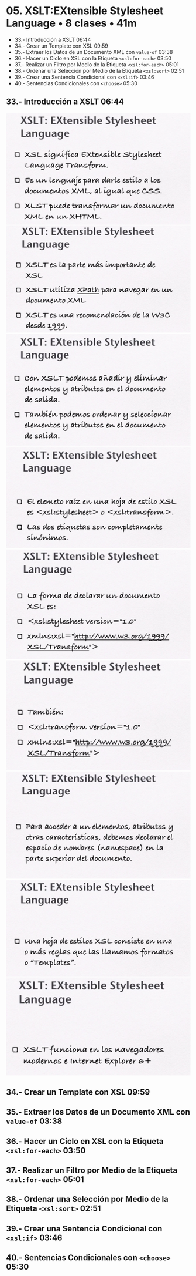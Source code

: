 # 05. XSLT:EXtensible Stylesheet Language • 8 clases • 41m  

* 33.- Introducción a XSLT 06:44
* 34.- Crear un Template con XSL 09:59
* 35.- Extraer los Datos de un Documento XML con `value-of` 03:38
* 36.- Hacer un Ciclo en XSL con la Etiqueta `<xsl:for-each>` 03:50
* 37.- Realizar un Filtro por Medio de la Etiqueta `<xsl:for-each>` 05:01
* 38.- Ordenar una Selección por Medio de la Etiqueta `<xsl:sort>` 02:51
* 39.- Crear una Sentencia Condicional con `<xsl:if>` 03:46
* 40.- Sentencias Condicionales con `<choose>` 05:30

## 33.- Introducción a XSLT 06:44

![33-01](images/33-01.png)
![33-02](images/33-02.png)
![33-03](images/33-03.png)
![33-04](images/33-04.png)
![33-05](images/33-05.png)
![33-06](images/33-06.png)
![33-07](images/33-07.png)
![33-08](images/33-08.png)
![33-09](images/33-09.png)

## 34.- Crear un Template con XSL 09:59
## 35.- Extraer los Datos de un Documento XML con `value-of` 03:38
## 36.- Hacer un Ciclo en XSL con la Etiqueta `<xsl:for-each>` 03:50
## 37.- Realizar un Filtro por Medio de la Etiqueta `<xsl:for-each>` 05:01
## 38.- Ordenar una Selección por Medio de la Etiqueta `<xsl:sort>` 02:51
## 39.- Crear una Sentencia Condicional con `<xsl:if>` 03:46
## 40.- Sentencias Condicionales con `<choose>` 05:30
